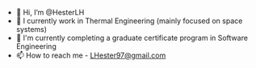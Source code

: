 - 👋 Hi, I’m @HesterLH
- 👀 I currently work in Thermal Engineering (mainly focused on space systems) 
- 🌱 I'm currently completing a graduate certificate program in Software Engineering
- 📫 How to reach me - LHester97@gmail.com

<!---
HesterLH/HesterLH is a ✨ special ✨ repository because its `README.md` (this file) appears on your GitHub profile.
You can click the Preview link to take a look at your changes.
--->

